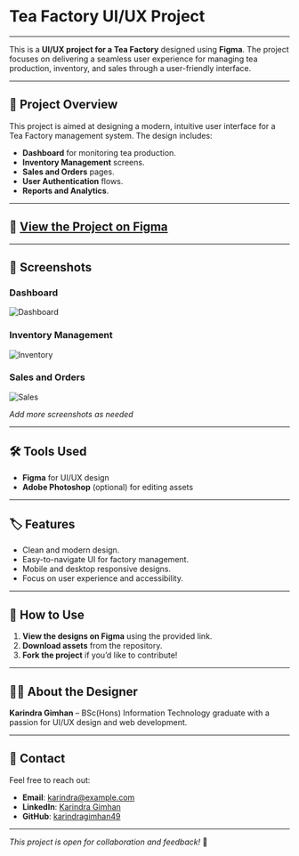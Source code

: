 # Tea Factory UI/UX Project

---

This is a **UI/UX project for a Tea Factory** designed using **Figma**. The project focuses on delivering a seamless user experience for managing tea production, inventory, and sales through a user-friendly interface.

---

## 📌 Project Overview  
This project is aimed at designing a modern, intuitive user interface for a Tea Factory management system. The design includes:

- **Dashboard** for monitoring tea production.  
- **Inventory Management** screens.  
- **Sales and Orders** pages.  
- **User Authentication** flows.  
- **Reports and Analytics**.

---

## 🔗 [View the Project on Figma](https://figma.com/community/link-to-your-project)  

---

## 📸 Screenshots  

### Dashboard  
![Dashboard](path/to/your/dashboard-image.jpg)  

### Inventory Management  
![Inventory](path/to/your/inventory-image.jpg)  

### Sales and Orders  
![Sales](path/to/your/sales-image.jpg)  

*Add more screenshots as needed*

---

## 🛠️ Tools Used  
- **Figma** for UI/UX design  
- **Adobe Photoshop** (optional) for editing assets  

---

## 🏷️ Features  
- Clean and modern design.  
- Easy-to-navigate UI for factory management.  
- Mobile and desktop responsive designs.  
- Focus on user experience and accessibility.

---

## 📄 How to Use  
1. **View the designs on Figma** using the provided link.  
2. **Download assets** from the repository.  
3. **Fork the project** if you’d like to contribute!  

---

## 🧑‍💻 About the Designer  
**Karindra Gimhan** – BSc(Hons) Information Technology graduate with a passion for UI/UX design and web development.

---

## 📧 Contact  
Feel free to reach out:  
- **Email**: [karindra@example.com](mailto:karindra@example.com)  
- **LinkedIn**: [Karindra Gimhan](https://linkedin.com/in/karindragimhan)  
- **GitHub**: [karindragimhan49](https://github.com/karindragimhan49)  

---  
*This project is open for collaboration and feedback!* 🚀

